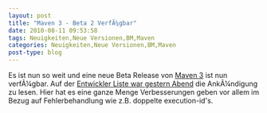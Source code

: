 ```yaml
---
layout: post
title: "Maven 3 - Beta 2 VerfÃ¼gbar"
date: 2010-08-11 09:53:58
tags: Neuigkeiten,Neue Versionen,BM,Maven
categories: Neuigkeiten,Neue Versionen,BM,Maven
post-type: blog
---
```

Es ist nun so weit und eine neue Beta Release von <a href="http://maven.apache.org">Maven 3</a> ist nun verfÃ¼gbar. Auf der <a href="http://maven.40175.n5.nabble.com/ANN-Apache-Maven-3-0-beta-2-Released-td2471323.html#a2471323">Entwickler Liste war gestern Abend</a> die AnkÃ¼ndigung zu lesen. Hier hat es eine ganze Menge Verbesserungen geben vor allem im Bezug auf Fehlerbehandlung wie z.B. doppelte execution-id's. 